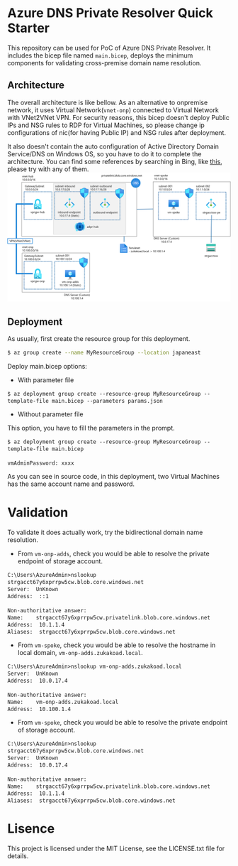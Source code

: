 # Azure DNS Private Resolver Quick Starter
This repository can be used for PoC of Azure DNS Private Resolver. It includes the bicep file named `main.bicep`, deploys the minimum components for validating cross-premise domain name resolution.

## Architecture
The overall architecture is like bellow. As an alternative to onpremise network, it uses Virtual Network(`vnet-onp`) connected to Virtual Network with VNet2VNet VPN. For security reasons, this bicep doesn't deploy Public IPs and NSG rules to RDP for Virtual Machines, so please change ip configurations of nic(for having Public IP) and NSG rules after deployment.

It also doesn't contain the auto configuration of Active Directory Domain Service/DNS on Windows OS, so you have to do it to complete the architecture. You can find some references by searching in Bing, like [this](https://zenn.dev/microsoft/articles/1e7c9bcaff8875), please try with any of them.
![](./images/adpr-arch.png)



## Deployment
As usually, first create the resource group for this deployment.
```bash
$ az group create --name MyResourceGroup --location japaneast
```
Deploy main.bicep options:

- With parameter file

```
$ az deployment group create --resource-group MyResourceGroup --template-file main.bicep --parameters params.json
```

- Without parameter file

This option, you have to fill the parameters in the prompt.

```
$ az deployment group create --resource-group MyResourceGroup --template-file main.bicep

vmAdminPassword: xxxx
```

As you can see in source code, in this deployment, two Virtual Machines has the same account name and password.

# Validation
To validate it does actually work, try the bidirectional domain name resolution.
- From `vm-onp-adds`, check you would be able to resolve the private endpoint of storage account.
```
C:\Users\AzureAdmin>nslookup strgacct67y6xprrpw5cw.blob.core.windows.net
Server:  UnKnown
Address:  ::1

Non-authoritative answer:
Name:    strgacct67y6xprrpw5cw.privatelink.blob.core.windows.net
Address:  10.1.1.4
Aliases:  strgacct67y6xprrpw5cw.blob.core.windows.net

```
- From `vm-spoke`, check you would be able to resolve the hostname in local domain, `vm-onp-adds.zukakoad.local`.
```
C:\Users\AzureAdmin>nslookup vm-onp-adds.zukakoad.local
Server:  UnKnown
Address:  10.0.17.4

Non-authoritative answer:
Name:    vm-onp-adds.zukakoad.local
Address:  10.100.1.4
```
- From `vm-spoke`, check you would be able to resolve the private endpoint of storage account.
```
C:\Users\AzureAdmin>nslookup strgacct67y6xprrpw5cw.blob.core.windows.net
Server:  UnKnown
Address:  10.0.17.4

Non-authoritative answer:
Name:    strgacct67y6xprrpw5cw.privatelink.blob.core.windows.net
Address:  10.1.1.4
Aliases:  strgacct67y6xprrpw5cw.blob.core.windows.net
```

# Lisence
This project is licensed under the MIT License, see the LICENSE.txt file for details.
